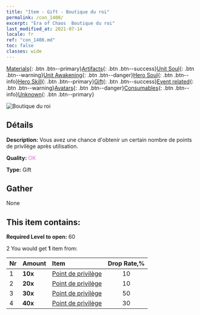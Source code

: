 ```yaml
---
title: "Item - Gift - Boutique du roi"
permalink: /con_1408/
excerpt: "Era of Chaos  Boutique du roi"
last_modified_at: 2021-07-14
locale: fr
ref: "con_1408.md"
toc: false
classes: wide
---
```

 [Materials](/ItemsFR/){: .btn .btn--primary}[Artifacts](/ItemsFR/Artifacts/){: .btn .btn--success}[Unit Soul](/ItemsFR/UnitSoul/){: .btn .btn--warning}[Unit Awakening](/ItemsFR/UnitAwakening/){: .btn .btn--danger}[Hero Soul](/ItemsFR/HeroSoul/){: .btn .btn--info}[Hero Skill](/ItemsFR/HeroSkill/){: .btn .btn--primary}[Gift](/ItemsFR/Gift/){: .btn .btn--success}[Event related](/ItemsFR/Events/){: .btn .btn--warning}[Avatars](/ItemsFR/Avatars/){: .btn .btn--danger}[Consumables](/ItemsFR/Consumables/){: .btn .btn--info}[Unknown](/ItemsFR/Unknown/){: .btn .btn--primary}

 ![Boutique du roi](/images/t/i_907022.png)

## Détails
 **Description:** Vous avez une chance d'obtenir un certain nombre de points de privilège après utilisation.

 **Quality:** <span style="color: #DA70D6">OK</span>

 **Type:** Gift

## Gather

  None

## This item contains:

 **Required Level to open:** 60

 2 You would get **1** item  from:

  | Nr | Amount |     Item    | Drop Rate,% |
  |:---|:-------|:------------|:---------:|
  | 1 |  **10x** | [Point de privilège](/ItemsFR/con_820/) | 10 | 
  | 2 |  **20x** | [Point de privilège](/ItemsFR/con_820/) | 10 | 
  | 3 |  **30x** | [Point de privilège](/ItemsFR/con_820/) | 50 | 
  | 4 |  **40x** | [Point de privilège](/ItemsFR/con_820/) | 30 | 
